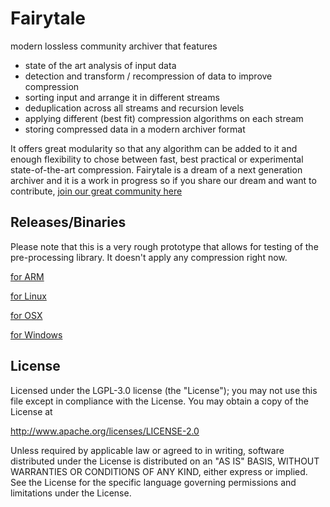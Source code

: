 # Fairytale
modern lossless community archiver that features

* state of the art analysis of input data
* detection and transform / recompression of data to improve compression
* sorting input and arrange it in different streams
* deduplication across all streams and recursion levels
* applying different (best fit) compression algorithms on each stream
* storing compressed data in a modern archiver format

It offers great modularity so that any algorithm can be added to it
and enough flexibility to chose between fast, best practical or experimental state-of-the-art compression.
Fairytale is a dream of a next generation archiver and it is a work in progress
so if you share our dream and want to contribute, [join our great community here](https://gitter.im/encode-ru-Community-Archiver/Lobby)

Releases/Binaries
-----------------

Please note that this is a very rough prototype that allows for testing of the pre-processing library.
It doesn't apply any compression right now.

[for ARM](https://drive.google.com/drive/folders/1voRST32nIzfj6nP0mEVt2pf0z8HBJ0_4)

[for Linux](..)

[for OSX](..)

[for Windows](..)

License
-------

Licensed under the LGPL-3.0 license (the "License");
you may not use this file except in compliance with the License.
You may obtain a copy of the License at

http://www.apache.org/licenses/LICENSE-2.0

Unless required by applicable law or agreed to in writing, software
distributed under the License is distributed on an "AS IS" BASIS,
WITHOUT WARRANTIES OR CONDITIONS OF ANY KIND, either express or implied.
See the License for the specific language governing permissions and
limitations under the License.
